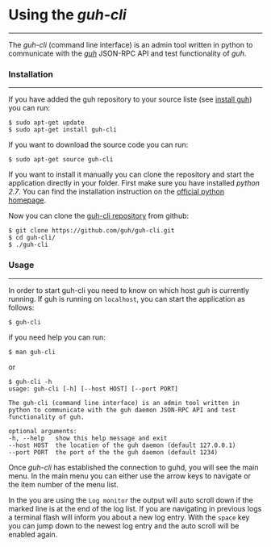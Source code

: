 # Using the *guh-cli*
--------------------------------------------


The *guh-cli* (command line interface) is an admin tool written in python to communicate with the [*guh*](https://github.com/guh/guh) JSON-RPC API and test functionality of *guh*.

### Installation 
--------------------------------------------

If you have added the guh repository to your source liste (see [install guh](https://github.com/guh/guh/wiki/Install)) you can run:

    $ sudo apt-get update
    $ sudo apt-get install guh-cli
    
If you want to download the source code you can run:

    $ sudo apt-get source guh-cli

If you want to install it manually you can clone the repository and start the application directly in your folder.
First make sure you have installed *python 2.7*. You can find the installation instruction on the [official python homepage](https://www.python.org/download/releases/2.7/).

Now you can clone the [guh-cli repository](https://github.com/guh/guh-cli) from github:

    $ git clone https://github.com/guh/guh-cli.git
    $ cd guh-cli/    
    $ ./guh-cli
### Usage 
--------------------------------------------

In order to start guh-cli you need to know on which host *guh* is currently running. If guh is running on `localhost`, you can start the application as follows:

    $ guh-cli

if you need help you can run:

    $ man guh-cli
    
or

    $ guh-cli -h
    usage: guh-cli [-h] [--host HOST] [--port PORT]
    
    The guh-cli (command line interface) is an admin tool written in python to communicate with the guh daemon JSON-RPC API and test functionality of guh.

    optional arguments:
    -h, --help   show this help message and exit
    --host HOST  the location of the guh daemon (default 127.0.0.1)
    --port PORT  the port of the the guh daemon (default 1234)

Once *guh-cli* has established the connection to guhd, you will see the main menu. In the main menu you can either use the arrow keys to navigate or the item number of the menu list.

In the you are using the `Log monitor` the output will auto scroll down if the marked line is at the end of the log list. If you are navigating in previous logs a terminal flash will inform you about a new log entry. With the `space` key you can jump down to the newest log entry and the auto scroll will be enabled again.

